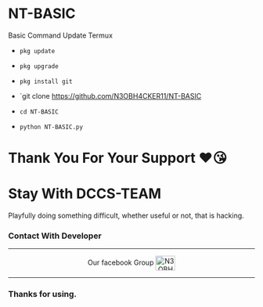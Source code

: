 # NT-BASIC
Basic Command Update Termux

- `pkg update`

- `pkg upgrade`


- `pkg install git`

- `git clone https://github.com/N3OBH4CKER11/NT-BASIC

- `cd NT-BASIC`

- `python NT-BASIC.py`

# Thank You For Your Support ❤️😘

# Stay With DCCS-TEAM

Playfully doing something difficult, whether useful or not, that is hacking.

### Contact With Developer

<hr>

<div align="center">
Our facebook Group
<a href="https://facebook.com/groups/dccsteam/" target="blank"><img align="center" src="https://raw.githubusercontent.com/rahuldkjain/github-profile-readme-generator/master/src/images/icons/Social/facebook.svg" alt="N3OBH4CKER" height="30" width="40" /></a>

<hr>

</div>

### Thanks for using.
